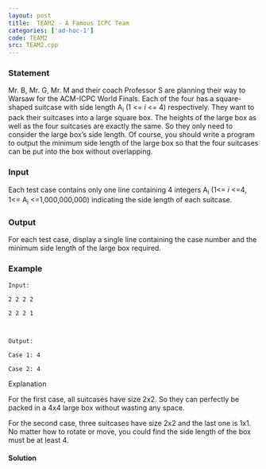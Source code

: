 ```yaml
---
layout: post
title:  TEAM2 - A Famous ICPC Team
categories: ['ad-hoc-1']
code: TEAM2
src: TEAM2.cpp
---
```


### **Statement**

Mr. B, Mr. G, Mr. M and their coach Professor S are planning their way to
Warsaw for the ACM-ICPC World Finals. Each of the four has a square-shaped
suitcase with side length A<sub>i</sub> (1 <= _i_ <= 4) respectively. They
want to pack their suitcases into a large square box. The heights of the large
box as well as the four suitcases are exactly the same. So they only need to
consider the large box’s side length. Of course, you should write a program to
output the minimum side length of the large box so that the four suitcases can
be put into the box without overlapping.

### Input

Each test case contains only one line containing 4 integers A<sub>i</sub>
(1<= _i_ <=4, 1<= A<sub>i</sub> <=1,000,000,000) indicating the side
length of each suitcase.

### Output

For each test case, display a single line containing the case number and the
minimum side length of the large box required.

### Example

    
    
    Input:
    2 2 2 2
    2 2 2 1
    
    Output:
    Case 1: 4
    Case 2: 4
    

Explanation 

For the first case, all suitcases have size 2x2. So they can perfectly be
packed in a 4x4 large box without wasting any space.

For the second case, three suitcases have size 2x2 and the last one is 1x1. No
matter how to rotate or move, you could find the side length of the box must
be at least 4.



#### **Solution**



